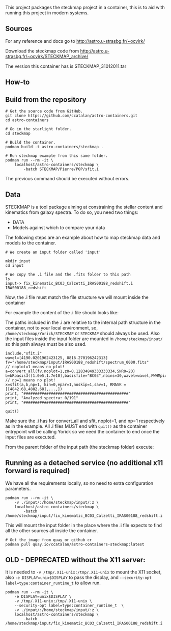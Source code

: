 This project packages the steckmap project in a container,
this is to aid with running this project in modern
systems.

## Sources

For any reference and docs go to http://astro.u-strasbg.fr/~ocvirk/

Download the steckmap code from http://astro.u-strasbg.fr/~ocvirk/STECKMAP_archive/

The version this container has is STECKMAP_31012011.tar

## How-to

## Build from the repository
```
# Get the source code from GitHub.
git clone https://github.com/ccatalan/astro-containers.git
cd astro-containers

# Go in the starlight folder.
cd steckmap

# Build the container.
podman build -t astro-containers/steckmap .

# Run steckmap example from this same folder.
podman run --rm -it \
    localhost/astro-containers/steckmap \
        -batch STECKMAP/Pierre/POP/sfit.i
```

The previous command should be executed without errors.

## Data

STECKMAP is a tool package aiming at constraining the stellar content and
kinematics from galaxy spectra. To do so, you need two things:

- DATA
- Models against which to compare your data

The following steps are an example about how to map steckmap data and
models to the container.

```
# We create an input folder called 'input'

mkdir input
cd input

# We copy the .i file and the .fits folder to this path
ls
input-> fix_kinematic_BC03_Calzetti_IRAS00188_redshift.i  IRAS00188_redshift
```

Now, the .i file must match the file structure we will mount inside the container

For example the content of the .i file should looks like:

The paths included in the .i are relative to the internal path
structure in the container, not to your local environment, so,
`/home/steckmap/Yorick/STECKMAP` or `STECKMAP` should always be
used. Also the input files inside the input folder are mounted in
`/home/steckmap/input/` so this path always must be also used.

```
include,"sfit.i"
wavel=[4190.0201962423125, 8816.270196242313]
fv="/home/steckmap/input/IRAS00188_redshift/spectrum_0000.fits"
// noplot=1 means no plot!
a=convert_all(fv,noplot=1,z0=0.12834849333333334,SNR0=20)
b=bRbasis3([1.0e5,1.7e10],basisfile="BC03",nbins=30,wavel=wavel,FWHMpix=4.367499800171125)
// np=1 means no plot!
x=sfit(a,b,np=1, kin=0,epar=1,noskip=1,sav=1, RMASK = [[4842.68,4882.68],...,])
print, "##############################################"
print, "Analyzed spectra: 0/191"
print, "##############################################"

quit()
```

Make sure the .i has for convert_all and sfit, noplot=1, and np=1
respectively as in the example.
All .i files MUST end with `quit()` as the container
entrypoint will be calling Yorick so we need the
container to end once the input files are executed.

From the parent folder of the input path (the steckmap folder) execute:



## Running as a detached service (no additional x11 forward is required)

We have all the requirements locally, so no need to extra configuration parameters.

```
podman run --rm -it \
    -v ./input/:/home/steckmap/input/:z \
    localhost/astro-containers/steckmap \
        -batch /home/steckmap/input/fix_kinematic_BC03_Calzetti_IRAS00188_redshift.i
```

This will mount the input folder in the place where the .i file expects to find all the
other sources all inside the container.

```
# Get the image from quay or github cr
podman pull quay.io/ccatalan/astro-containers-steckmap:latest
```

## OLD - DEPRECATED without the X11 server:

It is needed to `-v /tmp/.X11-unix:/tmp/.X11-unix` to mount the X11 socket,
also `-e DISPLAY=unix$DISPLAY` to  pass the display,
and `--security-opt label=type:container_runtime_t` to allow run.

```
podman run --rm -it \
    -e DISPLAY=unix$DISPLAY \
    -v /tmp/.X11-unix:/tmp/.X11-unix \
    --security-opt label=type:container_runtime_t  \
    -v ./input/:/home/steckmap/input/:z \
    localhost/astro-containers/steckmap \
        -batch /home/steckmap/input/fix_kinematic_BC03_Calzetti_IRAS00188_redshift.i
```

